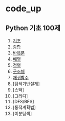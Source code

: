 # code_up

## Python 기초 100제
1) [기초](https://github.com/honghyelim/code_up100/blob/main/code_up1.ipynb)
2) [종합](https://github.com/honghyelim/code_up100/blob/main/code_up2.ipynb)
3) [반복문](https://github.com/honghyelim/code_up100/blob/main/codeup_basic.ipynb)
4) [배열](https://github.com/honghyelim/code_up100/blob/main/codeup_basic2.ipynb)
5) [정렬](https://github.com/honghyelim/code_up100/blob/main/codeup_sort.ipynb)
6) [구조체](https://github.com/honghyelim/code_up100/blob/main/%EA%B5%AC%EC%A1%B0%EC%B2%B4.ipynb)
7) [재귀함수](https://github.com/honghyelim/code_up/blob/main/%EC%9E%AC%EA%B7%80%ED%95%A8%EC%88%98.ipynb)
8) [탐색기반설계]
9) [스택]
10) [그리디]
11) [DFS/BFS]
12) [동적계획법]
13) [이분탐색]
